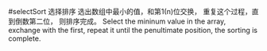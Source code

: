 #selectSort 选择排序
选出数组中最小的值，和第1(n)位交换，
重复这个过程，直到倒数第二位， 则排序完成。
Select the mininum value in the array, exchange with the first,
repeat it until the penultimate position, the sorting is complete.

